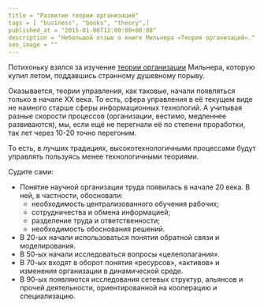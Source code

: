 ```yaml
---
title = "Развитие теории организаций"
tags = [ "business", "books", "theory",]
published_at = "2015-01-06T12:00:00+00:00"
description = "Небольшой отзыв о книге Мильнера «Теория организаций»."
seo_image = ""
---
```


Потихоньку взялся за изучение [теории организации](http://oz.by/books/more1090944.html) Мильнера, которую купил летом, поддавшись странному душевному порыву.

Оказывается, теории управления, как таковые, начали появляться только в начале XX века. То есть, сфера управления в её текущем виде не намного старше сферы информационных технологий. А учитывая разные скорости процессов (организации, вестимо, медленнее развиваются), мы, если ещё не перегнали её по степени проработки, так лет через 10-20 точно перегоним.

<!-- more -->

То есть, в лучших традициях, высокотехнологичными процессами будут управлять пользуясь менее технологичными теориями.

Судите сами:

- Понятие научной организации труда появилась в начале 20 века. В ней, в частности, обосновали:
    - необходимость централизованного обучения рабочих;
    - сотрудничества и обмена информацией;
    - разделение труда и ответственности;
    - необходимость обоснования решений.
- В 20-ых начали использоваться понятия обратной связи и моделирования.
- В 50-ых начали исследоваться вопросы «целеполагания».
- В 70-ых входят в оборот понятия «ресурсов», «активов» и изменения организации в динамической среде.
- В 90-ых появляются исследования сетевых структур, альянсов и прочей деятельности, ориентированной на кооперацию и специализацию.
